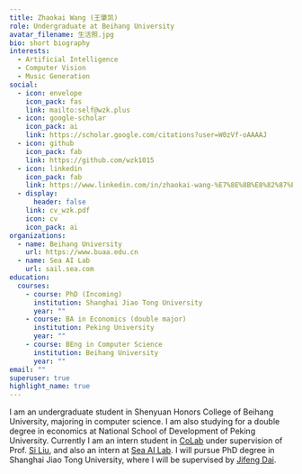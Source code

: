 ```yaml
---
title: Zhaokai Wang (王肇凯)
role: Undergraduate at Beihang University
avatar_filename: 生活照.jpg
bio: short biography
interests:
  - Artificial Intelligence
  - Computer Vision
  - Music Generation
social:
  - icon: envelope
    icon_pack: fas
    link: mailto:self@wzk.plus
  - icon: google-scholar
    icon_pack: ai
    link: https://scholar.google.com/citations?user=W0zVf-oAAAAJ
  - icon: github
    icon_pack: fab
    link: https://github.com/wzk1015
  - icon: linkedin
    icon_pack: fab
    link: https://www.linkedin.com/in/zhaokai-wang-%E7%8E%8B%E8%82%87%E5%87%AF-5428181aa/
  - display:
      header: false
    link: cv_wzk.pdf
    icon: cv
    icon_pack: ai
organizations:
  - name: Beihang University
    url: https://www.buaa.edu.cn
  - name: Sea AI Lab
    url: sail.sea.com
education:
  courses:
    - course: PhD (Incoming)
      institution: Shanghai Jiao Tong University
      year: ""
    - course: BA in Economics (double major)
      institution: Peking University
      year: ""
    - course: BEng in Computer Science
      institution: Beihang University
      year: ""
email: ""
superuser: true
highlight_name: true
---
```

I am an undergraduate student in Shenyuan Honors College of Beihang University, majoring in computer science. I am also studying for a double degree in economics at National School of Development of Peking University. Currently I am an intern student in <a href="http://colalab.org/">CoLab</a> under supervision of Prof. <a href="http://colalab.org/people">Si Liu</a>, and also an intern at <a href="https://sail.sea.com/">Sea AI Lab</a>. I will pursue PhD degree in Shanghai Jiao Tong University, where I will be supervised by <a href="https://jifengdai.org/">Jifeng Dai</a>.